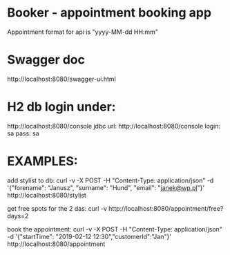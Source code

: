 # Booker - appointment booking app
Appointment format for api is "yyyy-MM-dd HH:mm"

# Swagger doc
http://localhost:8080/swagger-ui.html

# H2 db login under:
http://localhost:8080/console
jdbc url: http://localhost:8080/console
login: sa
pass: sa

# EXAMPLES:

add stylist to db:
curl -v -X POST -H "Content-Type: application/json" -d '{"forename": "Janusz", "surname": "Hund", "email": "janek@wp.pl"}' http://localhost:8080/stylist

get free spots for the 2 das:
curl -v http://localhost:8080/appointment/free?days=2

book the appointment:
curl -v -X POST -H "Content-Type: application/json" -d '{"startTime": "2019-02-12 12:30","customerId":"Jan"}' http://localhost:8080/appointment